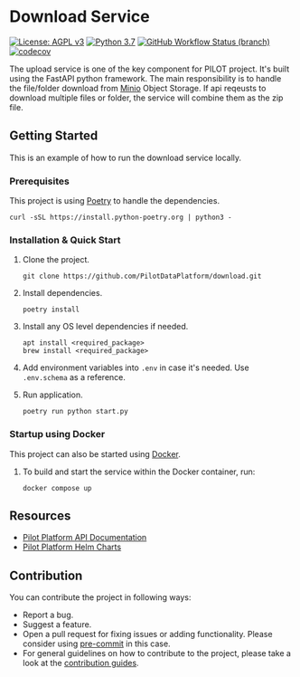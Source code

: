 # Download Service

[![License: AGPL v3](https://img.shields.io/badge/License-AGPL_v3-blue.svg?style=for-the-badge)](https://www.gnu.org/licenses/agpl-3.0)
[![Python 3.7](https://img.shields.io/badge/python-3.7-green?style=for-the-badge)](https://www.python.org/)
[![GitHub Workflow Status (branch)](https://img.shields.io/github/workflow/status/pilotdataplatform/download/CI/develop?style=for-the-badge)](https://github.com/PilotDataPlatform/download/actions/workflows/cicd.yml)
[![codecov](https://img.shields.io/codecov/c/github/PilotDataPlatform/download?style=for-the-badge)](https://codecov.io/gh/PilotDataPlatform/download)

The upload service is one of the key component for PILOT project. It's built using the FastAPI python framework. The main responsibility is to handle the file/folder download from [Minio](https://min.io/) Object Storage. If api reqeusts to download multiple files or folder, the service will combine them as the zip file.

## Getting Started

This is an example of how to run the download service locally.

### Prerequisites

This project is using [Poetry](https://python-poetry.org/docs/#installation) to handle the dependencies.

    curl -sSL https://install.python-poetry.org | python3 -

### Installation & Quick Start

1. Clone the project.

       git clone https://github.com/PilotDataPlatform/download.git

2. Install dependencies.

       poetry install

3. Install any OS level dependencies if needed.

       apt install <required_package>
       brew install <required_package>

5. Add environment variables into `.env` in case it's needed. Use `.env.schema` as a reference.

6. Run application.

       poetry run python start.py

### Startup using Docker

This project can also be started using [Docker](https://www.docker.com/get-started/).

1. To build and start the service within the Docker container, run:

       docker compose up

## Resources

* [Pilot Platform API Documentation](https://pilotdataplatform.github.io/api-docs/)
* [Pilot Platform Helm Charts](https://github.com/PilotDataPlatform/helm-charts/tree/main/download-service)

## Contribution

You can contribute the project in following ways:

* Report a bug.
* Suggest a feature.
* Open a pull request for fixing issues or adding functionality. Please consider
  using [pre-commit](https://pre-commit.com) in this case.
* For general guidelines on how to contribute to the project, please take a look at the [contribution guides](CONTRIBUTING.md).
